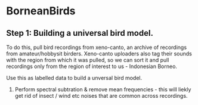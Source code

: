 # BorneanBirds

## Step 1: Building a universal bird model.
To do this, pull bird recordings from xeno-canto, an archive of recordings from amateur/hobbysit birders.
Xeno-canto uploaders also tag their sounds with the region from which it was pulled,  so we can sort it and pull recordings only from the region of interest to us - Indonesian Borneo.

Use this as labelled data to build a unversal bird model.
1. Perform spectral subtration & remove mean frequencies - this will liekly get rid of insect / wind etc noises that are common across recordings.